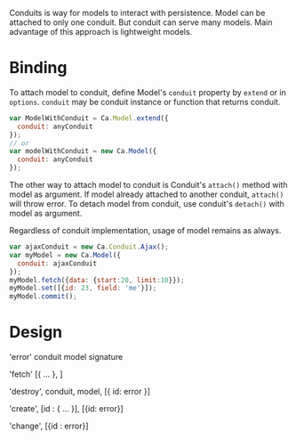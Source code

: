 Conduits is way for models to interact with persistence. Model can be attached 
to only one conduit. But conduit can serve many models. Main advantage of 
this approach is lightweight models.

# Binding

To attach model to conduit, define Model's `conduit` property by `extend` or 
in `options`. `conduit` may be conduit instance or function that returns 
conduit. 

```javascript
var ModelWithConduit = Ca.Model.extend({
  conduit: anyConduit
});
// or
var modelWithConduit = new Ca.Model({
  conduit: anyConduit
});
```

The other way to attach model to conduit is Conduit's `attach()` method with 
model as argument. If model already attached to another conduit, `attach()` 
will throw error. To detach model from conduit, use conduit's `detach()` with 
model as argument.

Regardless of conduit implementation, usage of model remains as always.

```javascript
var ajaxConduit = new Ca.Conduit.Ajax();
var myModel = new Ca.Model({
  conduit: ajaxConduit
});
myModel.fetch({data: {start:20, limit:10}});
myModel.set([{id: 23, field: 'me'}]);
myModel.commit();
```

# Design

'error' conduit model signature

'fetch' [{ ... }, ]

'destroy', conduit, model, [{ id: error }]

'create', [id : { ... }], [{id: error}]

'change', [{id : error}]
